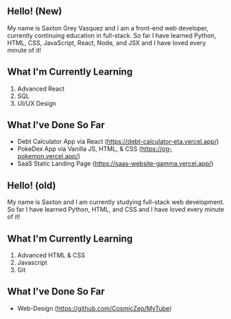 ## Hello! (New)
My name is Saxton Grey Vasquez and I am a front-end web developer, currently continuing education in full-stack. So far I have learned Python, HTML, CSS, JavaScript, React, Node, and JSX and I have loved
every minute of it!

## What I'm Currently Learning 

1. Advanced React
2. SQL
3. UI/UX Design

## What I've Done So Far 

- Debt Calculator App via React (https://debt-calculator-eta.vercel.app/)
- PokeDex App via Vanilla JS, HTML, & CSS (https://og-pokemon.vercel.app/)
- SaaS Static Landing Page (https://saas-website-gamma.vercel.app/)


## Hello! (old)
My name is Saxton and I am currently studying full-stack web development. So far I have learned Python, HTML, and CSS and I have loved
every minute of it!

## What I'm Currently Learning 

1. Advanced HTML & CSS
2. Javascript
3. Git

## What I've Done So Far 

- Web-Design (https://github.com/CosmicZep/MyTube)


